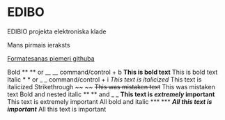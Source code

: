 # EDIBO
EDIBIO projekta elektroniska klade

Mans pirmais ieraksts

[Formatesanas piemeri githuba](https://help.github.com/en/github/writing-on-github/basic-writing-and-formatting-syntax)

Bold	** ** or __ __	command/control + b	**This is bold text**	This is bold text
Italic	* * or _ _	command/control + i	*This text is italicized*	This text is italicized
Strikethrough	~~ ~~		~~This was mistaken text~~	This was mistaken text
Bold and nested italic	** ** and _ _		**This text is _extremely_ important**	This text is extremely important
All bold and italic	*** ***		***All this text is important***	All this text is important
